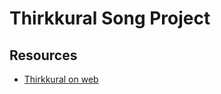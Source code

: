 # Thirkkural Song Project

## Resources
- [Thirkkural on web](https://mohansun-book-tk.herokuapp.com/)

